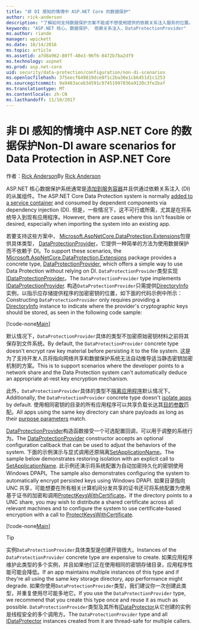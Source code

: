 ```yaml
---
title: "非 DI 感知的情境中 ASP.NET Core 的数据保护"
author: rick-anderson
description: "了解如何支持数据保护方案不能或不想使用提供的依赖关系注入服务的位置。"
keywords: "ASP.NET 核心，数据保护、 依赖关系注入，DataProtectionProvider"
ms.author: riande
manager: wpickett
ms.date: 10/14/2016
ms.topic: article
ms.assetid: a7d8a962-80ff-48e3-96f6-8472b7ba2df9
ms.technology: aspnet
ms.prod: asp.net-core
uid: security/data-protection/configuration/non-di-scenarios
ms.openlocfilehash: 375eecf649819dce8f1c2ba30e1cb6451d1c1253
ms.sourcegitcommit: 9a9483aceb34591c97451997036a9120c3fe2baf
ms.translationtype: MT
ms.contentlocale: zh-CN
ms.lasthandoff: 11/10/2017
---
```

# <a name="non-di-aware-scenarios-for-data-protection-in-aspnet-core"></a><span data-ttu-id="01549-104">非 DI 感知的情境中 ASP.NET Core 的数据保护</span><span class="sxs-lookup"><span data-stu-id="01549-104">Non-DI aware scenarios for Data Protection in ASP.NET Core</span></span>

<span data-ttu-id="01549-105">作者：[Rick Anderson](https://twitter.com/RickAndMSFT)</span><span class="sxs-lookup"><span data-stu-id="01549-105">By [Rick Anderson](https://twitter.com/RickAndMSFT)</span></span>

<span data-ttu-id="01549-106">ASP.NET 核心数据保护系统通常是[添加到服务容器](xref:security/data-protection/consumer-apis/overview)并且供通过依赖关系注入 (DI) 的从属组件。</span><span class="sxs-lookup"><span data-stu-id="01549-106">The ASP.NET Core Data Protection system is normally [added to a service container](xref:security/data-protection/consumer-apis/overview) and consumed by dependent components via dependency injection (DI).</span></span> <span data-ttu-id="01549-107">但是，一些情况下，这不可行或所需，尤其是在将系统导入到现有应用程序。</span><span class="sxs-lookup"><span data-stu-id="01549-107">However, there are cases where this isn't feasible or desired, especially when importing the system into an existing app.</span></span>

<span data-ttu-id="01549-108">若要支持这些方案中， [Microsoft.AspNetCore.DataProtection.Extensions](https://www.nuget.org/packages/Microsoft.AspNetCore.DataProtection.Extensions/)包提供具体类型， [DataProtectionProvider](/dotnet/api/Microsoft.AspNetCore.DataProtection.DataProtectionProvider)，它提供一种简单的方法为使用数据保护而不依赖于 DI。</span><span class="sxs-lookup"><span data-stu-id="01549-108">To support these scenarios, the [Microsoft.AspNetCore.DataProtection.Extensions](https://www.nuget.org/packages/Microsoft.AspNetCore.DataProtection.Extensions/) package provides a concrete type, [DataProtectionProvider](/dotnet/api/Microsoft.AspNetCore.DataProtection.DataProtectionProvider), which offers a simple way to use Data Protection without relying on DI.</span></span> <span data-ttu-id="01549-109">`DataProtectionProvider`类型实现[IDataProtectionProvider](/dotnet/api/microsoft.aspnetcore.dataprotection.idataprotectionprovider)。</span><span class="sxs-lookup"><span data-stu-id="01549-109">The `DataProtectionProvider` type implements [IDataProtectionProvider](/dotnet/api/microsoft.aspnetcore.dataprotection.idataprotectionprovider).</span></span> <span data-ttu-id="01549-110">构造`DataProtectionProvider`只需提供[DirectoryInfo](/dotnet/api/system.io.directoryinfo)实例，以指示应存储提供程序的加密密钥的位置，如下面的代码示例中所示：</span><span class="sxs-lookup"><span data-stu-id="01549-110">Constructing `DataProtectionProvider` only requires providing a [DirectoryInfo](/dotnet/api/system.io.directoryinfo) instance to indicate where the provider's cryptographic keys should be stored, as seen in the following code sample:</span></span>

[!code-none[Main](non-di-scenarios/_static/nodisample1.cs)]

<span data-ttu-id="01549-111">默认情况下，`DataProtectionProvider`具体的类型不加密原始密钥材料之前将其保存到文件系统。</span><span class="sxs-lookup"><span data-stu-id="01549-111">By default, the `DataProtectionProvider` concrete type doesn't encrypt raw key material before persisting it to the file system.</span></span> <span data-ttu-id="01549-112">这是为了支持开发人员将指向网络共享和数据保护系统无法自动推导适当静态密钥加密机制的方案。</span><span class="sxs-lookup"><span data-stu-id="01549-112">This is to support scenarios where the developer points to a network share and the Data Protection system can't automatically deduce an appropriate at-rest key encryption mechanism.</span></span>

<span data-ttu-id="01549-113">此外，`DataProtectionProvider`具体的类型不[隔离应用程序](xref:security/data-protection/configuration/overview#per-application-isolation)默认情况下。</span><span class="sxs-lookup"><span data-stu-id="01549-113">Additionally, the `DataProtectionProvider` concrete type doesn't [isolate apps](xref:security/data-protection/configuration/overview#per-application-isolation) by default.</span></span> <span data-ttu-id="01549-114">使用相同密钥的目录的所有应用程序可以共享负载长达其[目的参数](xref:security/data-protection/consumer-apis/purpose-strings)匹配。</span><span class="sxs-lookup"><span data-stu-id="01549-114">All apps using the same key directory can share payloads as long as their [purpose parameters](xref:security/data-protection/consumer-apis/purpose-strings) match.</span></span>

<span data-ttu-id="01549-115">[DataProtectionProvider](/dotnet/api/microsoft.aspnetcore.dataprotection.dataprotectionprovider)构造函数接受一个可选配置回调，可以用于调整的系统行为。</span><span class="sxs-lookup"><span data-stu-id="01549-115">The [DataProtectionProvider](/dotnet/api/microsoft.aspnetcore.dataprotection.dataprotectionprovider) constructor accepts an optional configuration callback that can be used to adjust the behaviors of the system.</span></span> <span data-ttu-id="01549-116">下面的示例演示与显式调用还原隔离[SetApplicationName](/dotnet/api/microsoft.aspnetcore.dataprotection.dataprotectionbuilderextensions.setapplicationname)。</span><span class="sxs-lookup"><span data-stu-id="01549-116">The sample below demonstrates restoring isolation with an explicit call to [SetApplicationName](/dotnet/api/microsoft.aspnetcore.dataprotection.dataprotectionbuilderextensions.setapplicationname).</span></span> <span data-ttu-id="01549-117">此示例还演示将系统配置为自动加密持久化的密钥使用 Windows DPAPI。</span><span class="sxs-lookup"><span data-stu-id="01549-117">The sample also demonstrates configuring the system to automatically encrypt persisted keys using Windows DPAPI.</span></span> <span data-ttu-id="01549-118">如果目录指向 UNC 共享，可能想要在所有相关计算机间分发共享的证书还可将系统配置为使用基于证书的加密和调用[ProtectKeysWithCertificate](/dotnet/api/microsoft.aspnetcore.dataprotection.dataprotectionbuilderextensions.protectkeyswithcertificate)。</span><span class="sxs-lookup"><span data-stu-id="01549-118">If the directory points to a UNC share, you may wish to distribute a shared certificate across all relevant machines and to configure the system to use certificate-based encryption with a call to [ProtectKeysWithCertificate](/dotnet/api/microsoft.aspnetcore.dataprotection.dataprotectionbuilderextensions.protectkeyswithcertificate).</span></span>

[!code-none[Main](non-di-scenarios/_static/nodisample2.cs)]

> [!TIP]
> <span data-ttu-id="01549-119">实例`DataProtectionProvider`具体类型是创建开销很大。</span><span class="sxs-lookup"><span data-stu-id="01549-119">Instances of the `DataProtectionProvider` concrete type are expensive to create.</span></span> <span data-ttu-id="01549-120">如果应用程序维护此类型的多个实例，并且如果他们正在使用相同的密钥存储目录，应用程序性能可能会降低。</span><span class="sxs-lookup"><span data-stu-id="01549-120">If an app maintains multiple instances of this type and if they're all using the same key storage directory, app performance might degrade.</span></span> <span data-ttu-id="01549-121">如果你使用`DataProtectionProvider`类型，我们建议你一次创建此类型，并重复使用尽可能多地它。</span><span class="sxs-lookup"><span data-stu-id="01549-121">If you use the `DataProtectionProvider` type, we recommend that you create this type once and reuse it as much as possible.</span></span> <span data-ttu-id="01549-122">`DataProtectionProvider`类型及其所有[IDataProtector](/dotnet/api/microsoft.aspnetcore.dataprotection.idataprotector)从它创建的实例是线程安全的多个调用方。</span><span class="sxs-lookup"><span data-stu-id="01549-122">The `DataProtectionProvider` type and all [IDataProtector](/dotnet/api/microsoft.aspnetcore.dataprotection.idataprotector) instances created from it are thread-safe for multiple callers.</span></span>
